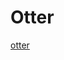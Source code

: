 # Otter 

[otter](https://github.com/AchintyaX/otter/blob/master/assets/otter-cartoon-illustration-animal.webp)
